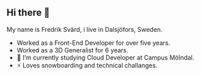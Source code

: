 ## Hi there 👋

<!--
**sirhaffy/sirhaffy** is a ✨ _special_ ✨ repository because its `README.md` (this file) appears on your GitHub profile.

Here are some ideas to get you started:

- 🌱 I’m currently studying Cloud Developer at Campus Mölndal. I’m currently working on ...
- 🌱 I’m currently studying Cloud Developer at Campus Mölndal.
- 👯 I’m looking to collaborate on ...
- 🤔 I’m looking for help with ...
- 💬 Ask me about ...
- 📫 How to reach me: ...
- 😄 Pronouns: ...
- ⚡ Fun fact: ...
-->

My name is Fredrik Svärd, i live in Dalsjöfors, Sweden.

- Worked as a Front-End Developer for over five years.
- Worked as a 3D Generalist for 6 years.
- 🌱 I’m currently studying Cloud Developer at Campus Mölndal.
- ⚡ Loves snowboarding and technical challanges.

